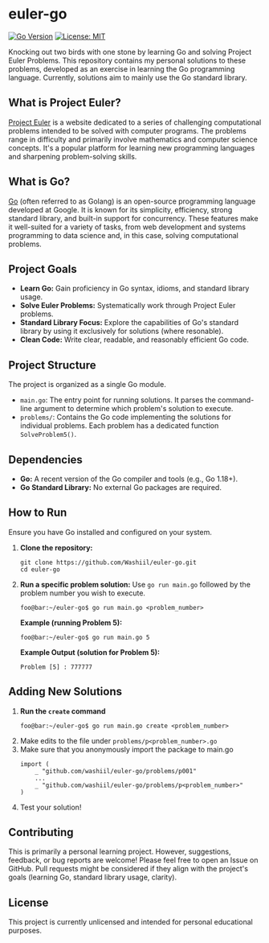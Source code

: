 # euler-go

[![Go Version](https://img.shields.io/badge/Go-1.XX+-blue.svg)](https://golang.org/) [![License: MIT](https://img.shields.io/badge/License-MIT-yellow.svg)](https://opensource.org/licenses/MIT) 

Knocking out two birds with one stone by learning Go and solving Project Euler Problems. This repository contains my personal solutions to these problems, developed as an exercise in learning the Go programming language. Currently, solutions aim to mainly use the Go standard library.

## What is Project Euler?

[Project Euler](https://projecteuler.net/) is a website dedicated to a series of challenging computational problems intended to be solved with computer programs. The problems range in difficulty and primarily involve mathematics and computer science concepts. It's a popular platform for learning new programming languages and sharpening problem-solving skills.

## What is Go?

[Go](https://golang.org/) (often referred to as Golang) is an open-source programming language developed at Google. It is known for its simplicity, efficiency, strong standard library, and built-in support for concurrency. These features make it well-suited for a variety of tasks, from web development and systems programming to data science and, in this case, solving computational problems.

## Project Goals

* **Learn Go:** Gain proficiency in Go syntax, idioms, and standard library usage.
* **Solve Euler Problems:** Systematically work through Project Euler problems.
* **Standard Library Focus:** Explore the capabilities of Go's standard library by using it exclusively for solutions (where resonable).
* **Clean Code:** Write clear, readable, and reasonably efficient Go code.

## Project Structure

The project is organized as a single Go module.

* `main.go`: The entry point for running solutions. It parses the command-line argument to determine which problem's solution to execute.
* `problems/`: Contains the Go code implementing the solutions for individual problems. Each problem has a dedicated function `SolveProblem5()`.

## Dependencies

* **Go:** A recent version of the Go compiler and tools (e.g., Go 1.18+).
* **Go Standard Library:** No external Go packages are required.

## How to Run

Ensure you have Go installed and configured on your system.

1.  **Clone the repository:**
    ```shell
    git clone https://github.com/Washiil/euler-go.git
    cd euler-go
    ```

2.  **Run a specific problem solution:**
    Use `go run main.go` followed by the problem number you wish to execute.

    ```shell
    foo@bar:~/euler-go$ go run main.go <problem_number>
    ```

    **Example (running Problem 5):**
    ```shell
    foo@bar:~/euler-go$ go run main.go 5
    ```

    **Example Output (solution for Problem 5):**
    ```shell
    Problem [5] : 777777
    ```

## Adding New Solutions
1.  **Run the `create` command**
    ```
    foo@bar:~/euler-go$ go run main.go create <problem_number>
    ```
2.  Make edits to the file under `problems/p<problem_number>.go`
3.  Make sure that you anonymously import the package to main.go
    ```
    import (
        _ "github.com/washiil/euler-go/problems/p001"
        ...
        _ "github.com/washiil/euler-go/problems/p<problem_number>"
    )
    ```
4.  Test your solution!

## Contributing

This is primarily a personal learning project. However, suggestions, feedback, or bug reports are welcome! Please feel free to open an Issue on GitHub. Pull requests might be considered if they align with the project's goals (learning Go, standard library usage, clarity).

## License

This project is currently unlicensed and intended for personal educational purposes.